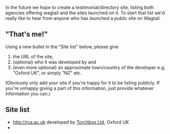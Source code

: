In the future we hope to create a testimonial/directory site, listing both agencies offering wagtail and the sites launched on it. To start that list we'd really like to hear from anyone who has *launched* a *public* site on Wagtail.

## "That's me!"

Using a new bullet in the "Site list" below, please give

1. the URL of the site, 
2. (optional) who it was developed by and 
3. (even more optional) an approximate town/country of the developer e.g, "Oxford UK", or simply "NZ" etc.

(Obviously only add your site if you're happy for it to be listing publicly. If you're unhappy giving a part of this information, just provide whatever information you can.)

## Site list

* http://rca.ac.uk developed by [Torchbox Ltd](http://torchbox.com), Oxford UK
* 